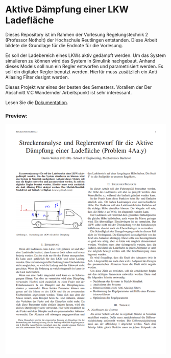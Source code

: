 # Aktive Dämpfung einer LKW Ladefläche

Dieses Repository ist im Rahmen der Vorlesung Regelungstechnik 2 (Professor Notholt) der Hochschule Reutlingen entstanden.
Diese Arbeit bildete die Grundlage für die Endnote für die Vorlesung.

Es soll der Ladebereich eines LKWs aktiv
gedämpft werden. Um das System simulieren zu können wird
das System in Simulink nachgebaut. Anhand dieses Models soll
nun ein Regler entworfen und parametrisiert werden. Es soll ein
digitaler Regler benutzt werden. Hierfür muss zusätzlich
ein Anti Aliasing Filter designt werden.

Dieses Projekt war eines der besten des Semesters. Vorallem der Der Abschnitt V.C Wandernder Arbeitspunkt ist sehr interessant.

Lesen Sie die [Dokumentation](Regelungstechnik2_Projekt_Mechanische_Translation.pdf).

### Preview:
![preview der Dokumentation](PreviewImage.PNG)
